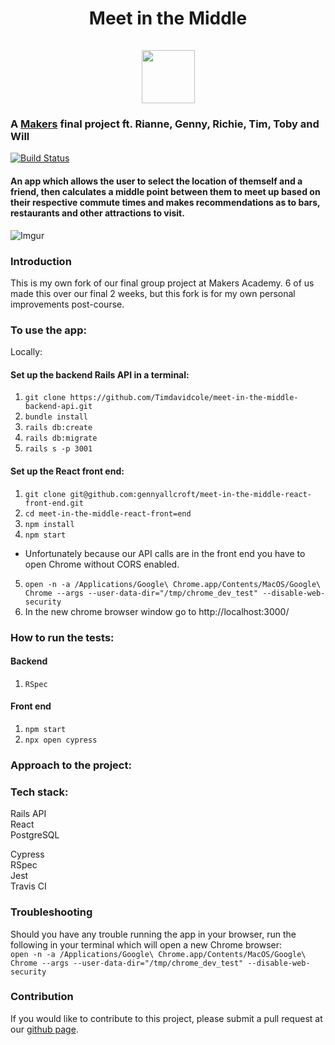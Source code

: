 <h1 align="center">Meet in the Middle  
<br>
<br>
<div><img src="https://i.imgur.com/3gjFQzf.jpg" height="85" width="85"></div></h1>

### A [Makers](makers.tech) final project ft. Rianne, Genny, Richie, Tim, Toby and Will

[![Build Status](https://travis-ci.org/riannemcc/meet-in-the-middle.svg?branch=master)](https://travis-ci.org/riannemcc/meet-in-the-middle)

#### An app which allows the user to select the location of themself and a friend, then calculates a middle point between them to meet up based on their respective commute times and makes recommendations as to bars, restaurants and other attractions to visit.

![Imgur](https://i.imgur.com/Lu4MISn.png)

### Introduction

This is my own fork of our final group project at Makers Academy.  6 of us made this over our final 2 weeks, but this fork is for my own personal improvements post-course.

### To use the app:

Locally:
#### Set up the backend Rails API in a terminal:

 1. `git clone https://github.com/Timdavidcole/meet-in-the-middle-backend-api.git`  
 2. `bundle install`  
 3. `rails db:create`  
 4. `rails db:migrate`  
 5. `rails s -p 3001`  
 
 #### Set up the React front end:
 
 1. `git clone git@github.com:gennyallcroft/meet-in-the-middle-react-front-end.git`
 2. `cd meet-in-the-middle-react-front=end`
 3. `npm install`
 4. `npm start`
 
 - Unfortunately because our API calls are in the front end you have to open Chrome without CORS enabled.
 
 5. `open -n -a /Applications/Google\ Chrome.app/Contents/MacOS/Google\ Chrome --args --user-data-dir="/tmp/chrome_dev_test" --disable-web-security`
 6. In the new chrome browser window go to http://localhost:3000/
 
 ### How to run the tests:
 
 #### Backend
 1. `RSpec`
 
 #### Front end
 1. `npm start`
 2. `npx open cypress`
 
 ### Approach to the project:
 
 

 ### Tech stack:
 
 Rails API  
 React  
 PostgreSQL  
 
 Cypress  
 RSpec  
 Jest  
 Travis CI  

 
### Troubleshooting  

Should you have any trouble running the app in your browser, run the following in your terminal which will open a new Chrome browser:  
```open -n -a /Applications/Google\ Chrome.app/Contents/MacOS/Google\ Chrome --args --user-data-dir="/tmp/chrome_dev_test" --disable-web-security```  

 
### Contribution  
 If you would like to contribute to this project, please submit a pull request at our [github page](https://github.com/gennyallcroft). 
 
